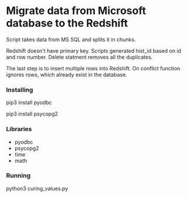 # Migrate data from Microsoft database to the Redshift
Script takes data from MS SQL and splits it in chunks.

Redshift doesn't have primary key. Scripts generated hist_id based on id and row number. Delete statment removes all the duplicates.

The last step is to insert multiple rows into Redshift. On conflict function ignores rows, which already exist in the database.

### Installing
pip3 install pyodbc

pip3 install psycopg2

### Libraries
* pyodbc
* psycopg2
* time
* math

### Running<br>
python3 curing_values.py
